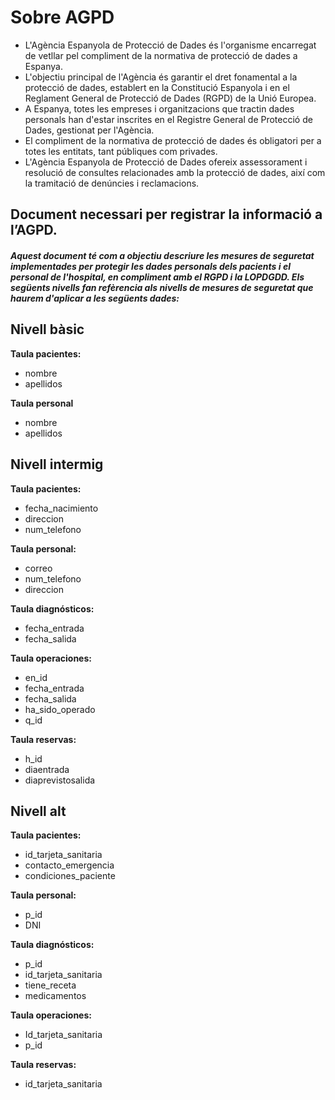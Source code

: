 # Sobre AGPD

- L'Agència Espanyola de Protecció de Dades és l'organisme encarregat de vetllar pel compliment de la normativa de protecció de dades a Espanya. <br>
- L'objectiu principal de l'Agència és garantir el dret fonamental a la protecció de dades, establert en la Constitució Espanyola i en el Reglament General de Protecció de Dades (RGPD) de la Unió Europea. <br>
- A Espanya, totes les empreses i organitzacions que tractin dades personals han d'estar inscrites en el Registre General de Protecció de Dades, gestionat per l'Agència. <br>
- El compliment de la normativa de protecció de dades és obligatori per a totes les entitats, tant públiques com privades. <br>
- L'Agència Espanyola de Protecció de Dades ofereix assessorament i resolució de consultes relacionades amb la protecció de dades, així com la tramitació de denúncies i reclamacions.

## Document necessari per registrar la informació a l’AGPD.
##### Aquest document té com a objectiu descriure les mesures de seguretat implementades per protegir les dades personals dels pacients i el personal de l'hospital, en compliment amb el RGPD i la LOPDGDD. Els següents nivells fan refèrencia als nivells de mesures de seguretat que haurem d'aplicar a les següents dades:

## Nivell bàsic
**Taula pacientes:**
+ nombre
+ apellidos

**Taula personal**
+	nombre
+	apellidos

## Nivell intermig
**Taula pacientes:**
+	fecha_nacimiento
+	direccion
+	num_telefono

**Taula personal:**
+	correo
+ num_telefono
+ direccion

**Taula diagnósticos:**
+	fecha_entrada
+	fecha_salida

**Taula operaciones:**
+	en_id
+	fecha_entrada
+	fecha_salida
+	ha_sido_operado
+	q_id

**Taula reservas:**
+	h_id
+	diaentrada
+	diaprevistosalida

## Nivell alt
**Taula pacientes:**
+	id_tarjeta_sanitaria
+	contacto_emergencia
+	condiciones_paciente

**Taula personal:**
+ p_id
+ DNI

**Taula diagnósticos:**
+	p_id
+	id_tarjeta_sanitaria
+	tiene_receta
+	medicamentos

**Taula operaciones:**
+	Id_tarjeta_sanitaria
+	p_id

**Taula reservas:**
+	id_tarjeta_sanitaria


